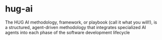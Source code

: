 # hug-ai
The HUG AI methodology, framework, or playbook (call it what you will!), is a structured, agent-driven methodology that integrates specialized AI agents into each phase of the software development lifecycle
